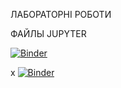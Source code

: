 ЛАБОРАТОРНІ РОБОТИ 

ФАЙЛЫ JUPYTER

[![Binder](https://mybinder.org/badge_logo.svg)](https://mybinder.org/v2/gh/5Tango2/labrob1/main?urlpath=https%3A%2F%2Fgithub.com%2F5Tango2%2Flabrob1%2Fblob%2Fmain%2F%25D0%25BB%25D0%25B0%25D0%25B1%25E2%2584%25963.ipynb)

x
[![Binder](https://mybinder.org/badge_logo.svg)](https://mybinder.org/v2/gh/5Tango2/labrob1/main?urlpath=https%3A%2F%2Fgithub.com%2F5Tango2%2Flabrob1%2Fblob%2Fmain%2F%25D1%2580%25D0%25B3%25D1%2580%2520%25D0%259C%25D1%2596%25D0%25BD%25D1%2596%25D0%25BD%2520%25D0%259D%25D1%2596%25D0%25BA%25D1%2596%25D1%2582%25D0%25B0%2520.ipynb)

